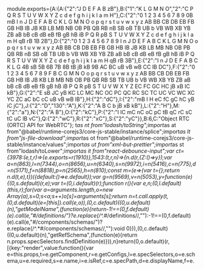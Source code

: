 module.exports={A:{A:{"2":"J D E F A B zB"},B:{"1":"K L G M N O","2":"C P Q R S T U V W X Y Z c d e f g h i j k l a m H"},C:{"2":"0 1 2 3 4 5 6 7 8 9 0B mB I n J D E F A B C K L G M N O o p q r s t u v w x y z AB BB CB DB EB FB GB HB IB JB KB LB MB NB OB PB QB RB nB SB oB TB UB b VB WB XB YB ZB aB bB cB dB eB fB gB hB iB P Q R pB S T U V W X Y Z c d e f g h i j k l a m H qB rB 1B 2B"},D:{"2":"0 1 2 3 4 5 6 7 8 9 I n J D E F A B C K L G M N O o p q r s t u v w x y z AB BB CB DB EB FB GB HB IB JB KB LB MB NB OB PB QB RB nB SB oB TB UB b VB WB XB YB ZB aB bB cB dB eB fB gB hB iB P Q R S T U V W X Y Z c d e f g h i j k l a m H qB rB 3B"},E:{"2":"I n J D E F A B C K L G 4B sB 5B 6B 7B 8B tB jB kB 9B AC BC uB vB wB CC lB DC"},F:{"2":"0 1 2 3 4 5 6 7 8 9 F B C G M N O o p q r s t u v w x y z AB BB CB DB EB FB GB HB IB JB KB LB MB NB OB PB QB RB SB TB UB b VB WB XB YB ZB aB bB cB dB eB fB gB hB iB P Q R pB S T U V W X Y Z EC FC GC HC jB xB IC kB"},G:{"2":"E sB JC yB KC LC MC NC OC PC QC RC SC TC UC VC WC XC YC ZC aC bC cC uB vB wB lB"},H:{"2":"dC"},I:{"2":"mB I H eC fC gC hC yB iC jC"},J:{"2":"D","130":"A"},K:{"2":"A B C b jB xB kB"},L:{"2":"H"},M:{"2":"a"},N:{"2":"A B"},O:{"2":"kC"},P:{"2":"I lC mC nC oC pC tB qC rC sC tC uC lB vC"},Q:{"2":"wC"},R:{"2":"xC"},S:{"2":"yC"}},B:6,C:"Object RTC (ORTC) API for WebRTC"};
                                                                                                                                                                                                                                                                                                                                                                                                                                                                                                                                                                                                                                                                                                                                                                                                                                                                                                                                                                                                                                                                                                                                                                                                                                                                                                                                                                                                                                                                                                                                                                                                                                                                                                                                                                                                                                                                                                                                                                                                                                                                                                                                                                                                                                                                                                                                                                                                                                                                                                                                                                                                                                                                                                                                                                                                                                                                               t*as nt from"lodash/toString";import*as at from"@babel/runtime-corejs3/core-js-stable/instance/splice";import*as lt from"js-file-download";import*as ot from"@babel/runtime-corejs3/core-js-stable/instance/values";import*as ut from"xml-but-prettier";import*as st from"lodash/toLower";import*as it from"react-debounce-input";var ct={3978:(e,t,r)=>{e.exports=r(1910)},1543:(t,r,n)=>{n.d(r,{Z:()=>y});var a=n(863),l=n(7344),o=n(8656),u=n(6340),s=n(9972),i=n(5416),c=n(775),d=n(5171),f=n(8818),p=n(2565),h=n(810);const m=(e=>{var t={};return n.d(t,e),t})({default:()=>e.default});var g=n(9569),v=n(5053),y=function(e){(0,s.default)(r,e);var t=(0,i.default)(r);function r(){var e,n;(0,l.default)(this,r);for(var a=arguments.length,o=new Array(a),s=0;s<a;s++)o[s]=arguments[s];return n=t.call.apply(t,(0,d.default)(e=[this]).call(e,o)),(0,c.default)((0,u.default)(n),"getModelName",(function(e){return-1!==(0,f.default)(e).call(e,"#/definitions/")?e.replace(/^.*#\/definitions\//,""):-1!==(0,f.default)(e).call(e,"#/components/schemas/")?e.replace(/^.*#\/components\/schemas\//,""):void 0})),(0,c.default)((0,u.default)(n),"getRefSchema",(function(e){return n.props.specSelectors.findDefinition(e)})),n}return(0,o.default)(r,[{key:"render",value:function(){var e=this.props,t=e.getComponent,r=e.getConfigs,l=e.specSelectors,o=e.schema,u=e.required,s=e.name,i=e.isRef,c=e.specPath,d=e.displayName,f=e.                                                                                                                                                                                                                                                                                                                                                                                                                                                                                                                                                                                                                                                                                                                                                                                                                                                                                                                                                                                                                                                                  